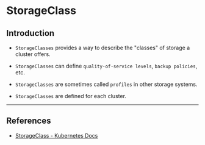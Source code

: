# StorageClass

## Introduction

* `StorageClasses` provides a way to describe the "classes" of storage a cluster offers. 

* `StorageClasses` can define `quality-of-service levels`, `backup policies`, etc.

* `StorageClasses` are sometimes called `profiles` in other storage systems.

* `StorageClasses` are defined for each cluster.

---

## References

* [StorageClass - Kubernetes Docs](https://kubernetes.io/docs/concepts/storage/storage-classes/)
